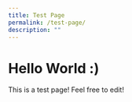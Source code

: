 ```yaml
---
title: Test Page
permalink: /test-page/
description: ""
---
```

# Hello World :)

This is a test page! Feel free to edit!



